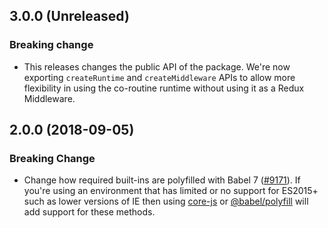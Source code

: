 ## 3.0.0 (Unreleased)

### Breaking change

- This releases changes the public API of the package. We're now exporting `createRuntime` and `createMiddleware` APIs to allow more flexibility in using the co-routine runtime without using it as a Redux Middleware.

## 2.0.0 (2018-09-05)

### Breaking Change

- Change how required built-ins are polyfilled with Babel 7 ([#9171](https://github.com/WordPress/gutenberg/pull/9171)).  If you're using an environment that has limited or no support for ES2015+ such as lower versions of IE then using [core-js](https://github.com/zloirock/core-js) or [@babel/polyfill](https://babeljs.io/docs/en/next/babel-polyfill) will add support for these methods.
